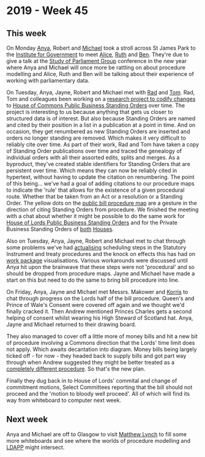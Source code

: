 # 2019 - Week 45

## This week

On Monday [Anya](https://twitter.com/bitten_), Robert and [Michael](https://twitter.com/fantasticlife) took a stroll across St James Park to the [Institute for Government](https://www.instituteforgovernment.org.uk) to meet [Alice](https://twitter.com/aliceolilly), [Ruth](https://twitter.com/ruth_dixon) and [Ben](https://twitter.com/benworthy1). They're due to give a talk at the [Study of Parliament Group](http://www.studyofparliament.org.uk/) conference in the new year where Anya and Michael will once more be rattling on about procedure modelling and Alice, Ruth and Ben will be talking about their experience of working with parliamentary data.

On Tuesday, Anya, Jayne, Robert and Michael met with [Rad](https://radoslawzubek.com/) and [Tom](https://twitter.com/tomgfleming). Rad, Tom and colleagues been working on a [research project to codify changes](https://blogs.lse.ac.uk/politicsandpolicy/uk-parlrules-dataset/) to [House of Commons Public Business Standing Orders](https://www.parliament.uk/business/publications/commons/standing-orders-public11/) over time. The project is interesting to us because anything that gets us closer to structured data is of interest. But also because Standing Orders are named and cited by their position in a list in a publication at a point in time. And on occasion, they get renumbered as new Standing Orders are inserted and orders no longer standing are removed. Which makes it very difficult to reliably cite over time. As part of their work, Rad and Tom have taken a copy of Standing Order publications over time and traced the genealogy of individual orders with all their assorted edits, splits and merges. As a byproduct, they've created stable identifiers for Standing Orders that are persistent over time. Which means they can now be reliably cited in hypertext, without having to update the citation on renumbering. The point of this being... we've had a goal of adding citations to our procedure maps to indicate the 'rule' that allows for the existence of a given procedural route. Whether that be taken from an Act or a resolution or a Standing Order. The yellow dots on the [public bill procedure map](https://ukparliament.github.io/ontologies/procedure/flowcharts/bills/public-bill.pdf) are a gesture in the direction of citing Standing Orders from procedure. We finished the meeting with a chat about whether it might be possible to do the same work for [House of Lords Public Business Standing Orders](https://www.parliament.uk/business/publications/house-of-lords-publications/rules-and-guides-for-business/the-standing-orders-of-the-house-of-lords-relating-to-public-business/) and for the Private Business Standing Orders of [both](https://www.parliament.uk/business/publications/commons/sessional-orders-private1/) [Houses](https://www.parliament.uk/business/publications/house-of-lords-publications/rules-and-guides-for-business/the-standing-orders-of-the-house-of-lords-relating-to-private-business/).

Also on Tuesday, Anya, Jayne, Robert and Michael met to chat through some problems we've had [actualising](https://ukparliament.github.io/ontologies/procedure/procedure-ontology.html#d4e358) scheduling steps in the Statutory Instrument and treaty procedures and the knock on effects this has had on [work package](https://ukparliament.github.io/ontologies/procedure/procedure-ontology.html#d4e259) visualisations. Various workarounds were discussed until Anya hit upon the brainwave that these steps were not 'procedural' and so should be dropped from procedure maps. Jayne and Michael have made a start on this but need to do the same to bring bill procedure into line.

On Friday, Anya, Jayne and Michael met Messrs. Makower and [Korris](https://twitter.com/MattKorris) to chat through progress on the Lords half of the bill procedure. Queen's and Prince of Wale's Consent were covered off again and we thought we'd finally cracked it. Then Andrew mentioned Princes Charles gets a second helping of consent whilst wearing his High Steward of Scotland hat. Anya, Jayne and Michael returned to their drawing board. 

They also managed to cover off a little more of money bills and hit a new bit of procedure involving a Commons direction that the Lords' time limit does not apply. Which awaits decantation into diagram. Money bills being largely ticked off - for now - they headed back to supply bills and got part way through when Andrew suggested they might be better treated as a [completely different procedure](https://trello.com/c/BPBnX1wg/49-entirely-separate-model-for-supply-bills). So that's the new plan.

Finally they dug back in to House of Lords' commital and change of commitment motions, Select Committees reporting that the bill should not proceed and the 'motion to bloody well proceed'. All of which will find its way from whiteboard to computer next week.

## Next week

Anya and Michael are off to Glasgow to visit [Matthew Lynch](https://twitter.com/metju_betju) to fill some more whiteboards and see where the worlds of procedure modelling and [LDAPP](http://www.legislation.gov.uk/projects/drafting-tool) might intersect.